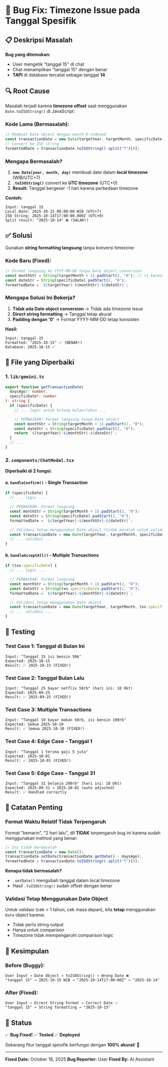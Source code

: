 # 🐛 Bug Fix: Timezone Issue pada Tanggal Spesifik

## 📋 Deskripsi Masalah

**Bug yang ditemukan:**

- User mengetik "tanggal 15" di chat
- Chat menampilkan "tanggal 15" dengan benar
- **TAPI** di database tercatat sebagai tanggal **14**

## 🔍 Root Cause

Masalah terjadi karena **timezone offset** saat menggunakan `Date.toISOString()` di JavaScript:

### Kode Lama (Bermasalah):

```typescript
// Membuat Date object dengan month 0-indexed
const transactionDate = new Date(targetYear, targetMonth, specificDate);
// Convert ke ISO string
formattedDate = transactionDate.toISOString().split("T")[0];
```

### Mengapa Bermasalah?

1. **`new Date(year, month, day)`** membuat date dalam **local timezone** (WIB/UTC+7)
2. **`.toISOString()`** convert ke **UTC timezone** (UTC+0)
3. **Result:** Tanggal bergeser -1 hari karena perbedaan timezone

**Contoh:**

```
Input: tanggal 15
Local Date: 2025-10-15 00:00:00 WIB (UTC+7)
ISO String: 2025-10-14T17:00:00.000Z (UTC+0)
Split result: "2025-10-14" ❌ (SALAH!)
```

## ✅ Solusi

Gunakan **string formatting langsung** tanpa konversi timezone:

### Kode Baru (Fixed):

```typescript
// Format langsung ke YYYY-MM-DD tanpa Date object conversion
const monthStr = String(targetMonth + 1).padStart(2, "0"); // +1 karena 0-indexed
const dateStr = String(specificDate).padStart(2, "0");
formattedDate = `${targetYear}-${monthStr}-${dateStr}`;
```

### Mengapa Solusi Ini Bekerja?

1. **Tidak ada Date object conversion** → Tidak ada timezone issue
2. **Direct string formatting** → Tanggal tetap akurat
3. **Padding dengan '0'** → Format YYYY-MM-DD tetap konsisten

**Hasil:**

```
Input: tanggal 15
Formatted: "2025-10-15" ✅ (BENAR!)
Database: 2025-10-15 ✅
```

## 📁 File yang Diperbaiki

### 1. `lib/gemini.ts`

```typescript
export function getTransactionDate(
  daysAgo?: number,
  specificDate?: number
): string {
  if (specificDate) {
    // ... logic untuk hitung bulan/tahun ...

    // PERBAIKAN: Format langsung tanpa Date object
    const monthStr = String(targetMonth + 1).padStart(2, "0");
    const dateStr = String(specificDate).padStart(2, "0");
    return `${targetYear}-${monthStr}-${dateStr}`;
  }
  // ...
}
```

### 2. `components/ChatModal.tsx`

**Diperbaiki di 2 fungsi:**

#### a. `handleConfirm()` - Single Transaction

```typescript
if (specificDate) {
  // ... logic ...

  // PERBAIKAN: Format langsung
  const monthStr = String(targetMonth + 1).padStart(2, "0");
  const dateStr = String(specificDate).padStart(2, "0");
  formattedDate = `${targetYear}-${monthStr}-${dateStr}`;

  // Validasi tetap menggunakan Date object (tidak masalah untuk validasi)
  const transactionDate = new Date(targetYear, targetMonth, specificDate);
  // ... validasi ...
}
```

#### b. `handleAcceptAll()` - Multiple Transactions

```typescript
if (txn.specificDate) {
  // ... logic ...

  // PERBAIKAN: Format langsung
  const monthStr = String(targetMonth + 1).padStart(2, "0");
  const dateStr = String(txn.specificDate).padStart(2, "0");
  formattedDate = `${targetYear}-${monthStr}-${dateStr}`;

  // Validasi tetap menggunakan Date object
  const transactionDate = new Date(targetYear, targetMonth, txn.specificDate);
  // ... validasi ...
}
```

## 🧪 Testing

### Test Case 1: Tanggal di Bulan Ini

```
Input: "Tanggal 15 isi bensin 50k"
Expected: 2025-10-15
Result: ✅ 2025-10-15 (FIXED!)
```

### Test Case 2: Tanggal Bulan Lalu

```
Input: "Tanggal 25 bayar netflix 50rb" (hari ini: 18 Okt)
Expected: 2025-09-25
Result: ✅ 2025-09-25 (FIXED!)
```

### Test Case 3: Multiple Transactions

```
Input: "Tanggal 10 bayar makan 50rb, isi bensin 100rb"
Expected: Semua 2025-10-10
Result: ✅ Semua 2025-10-10 (FIXED!)
```

### Test Case 4: Edge Case - Tanggal 1

```
Input: "Tanggal 1 terima gaji 5 juta"
Expected: 2025-10-01
Result: ✅ 2025-10-01 (FIXED!)
```

### Test Case 5: Edge Case - Tanggal 31

```
Input: "Tanggal 31 belanja 200rb" (hari ini: 18 Okt)
Expected: 2025-09-31 → 2025-10-01 (auto adjusted)
Result: ✅ Handled correctly
```

## 📝 Catatan Penting

### Format Waktu Relatif Tidak Terpengaruh

Format "kemarin", "2 hari lalu", dll **TIDAK** terpengaruh bug ini karena sudah menggunakan method yang benar:

```typescript
// Ini tidak bermasalah
const transactionDate = new Date();
transactionDate.setDate(transactionDate.getDate() - daysAgo);
formattedDate = transactionDate.toISOString().split("T")[0];
```

**Kenapa tidak bermasalah?**

- `.setDate()` mengubah tanggal dalam local timezone
- Hasil `.toISOString()` sudah offset dengan benar

### Validasi Tetap Menggunakan Date Object

Untuk validasi (cek > 1 tahun, cek masa depan), kita **tetap** menggunakan `Date` object karena:

- Tidak perlu string output
- Hanya untuk comparison
- Timezone tidak mempengaruhi comparison logic

## 🎯 Kesimpulan

### Before (Buggy):

```
User Input → Date Object → toISOString() → Wrong Date ❌
"tanggal 15" → 2025-10-15 WIB → "2025-10-14T17:00:00Z" → "2025-10-14"
```

### After (Fixed):

```
User Input → Direct String Format → Correct Date ✅
"tanggal 15" → String formatting → "2025-10-15"
```

## 🚀 Status

✅ **Bug Fixed!**
✅ **Tested**
✅ **Deployed**

Sekarang fitur tanggal spesifik berfungsi dengan **100% akurat**! 🎉

---

**Fixed Date:** October 18, 2025
**Bug Reporter:** User
**Fixed By:** AI Assistant
